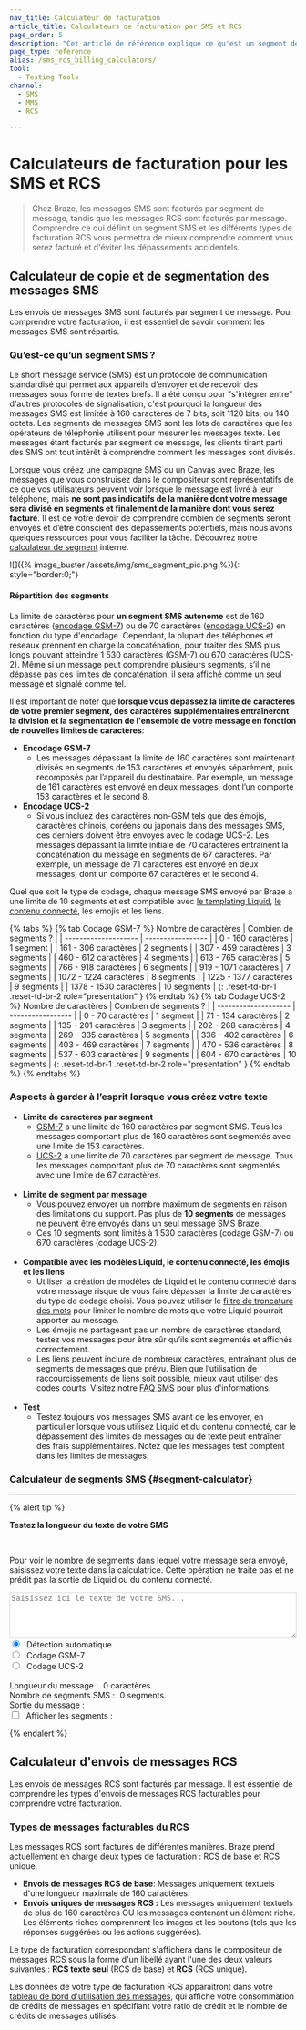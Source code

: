 ```yaml
---
nav_title: Calculateur de facturation
article_title: Calculateurs de facturation par SMS et RCS
page_order: 5
description: "Cet article de référence explique ce qu'est un segment de message, comment ils sont comptabilisés pour la facturation, ainsi que les éléments à garder à l'esprit lors de la création d'une copie de message SMS et RCS."
page_type: reference
alias: /sms_rcs_billing_calculators/
tool:
  - Testing Tools
channel:
  - SMS
  - MMS
  - RCS

---
```


# Calculateurs de facturation pour les SMS et RCS

> Chez Braze, les messages SMS sont facturés par segment de message, tandis que les messages RCS sont facturés par message. Comprendre ce qui définit un segment SMS et les différents types de facturation RCS vous permettra de mieux comprendre comment vous serez facturé et d'éviter les dépassements accidentels.

## Calculateur de copie et de segmentation des messages SMS

Les envois de messages SMS sont facturés par segment de message. Pour comprendre votre facturation, il est essentiel de savoir comment les messages SMS sont répartis.

### Qu’est-ce qu’un segment SMS ?

Le short message service (SMS) est un protocole de communication standardisé qui permet aux appareils d’envoyer et de recevoir des messages sous forme de textes brefs. Il a été conçu pour "s'intégrer entre" d'autres protocoles de signalisation, c'est pourquoi la longueur des messages SMS est limitée à 160 caractères de 7 bits, soit 1120 bits, ou 140 octets. Les segments de messages SMS sont les lots de caractères que les opérateurs de téléphonie utilisent pour mesurer les messages texte. Les messages étant facturés par segment de message, les clients tirant parti des SMS ont tout intérêt à comprendre comment les messages sont divisés. 

Lorsque vous créez une campagne SMS ou un Canvas avec Braze, les messages que vous construisez dans le compositeur sont représentatifs de ce que vos utilisateurs peuvent voir lorsque le message est livré à leur téléphone, mais **ne sont pas indicatifs de la manière dont votre message sera divisé en segments et finalement de la manière dont vous serez facturé**. Il est de votre devoir de comprendre combien de segments seront envoyés et d’être conscient des dépassements potentiels, mais nous avons quelques ressources pour vous faciliter la tâche. Découvrez notre [calculateur de segment](#segment-calculator) interne.

![]({% image_buster /assets/img/sms_segment_pic.png %}){: style="border:0;"}

#### Répartition des segments

La limite de caractères pour **un segment SMS autonome** est de 160 caractères ([encodage GSM-7](https://en.wikipedia.org/wiki/GSM_03.38)) ou de 70 caractères ([encodage UCS-2](https://en.wikipedia.org/wiki/Universal_Coded_Character_Set)) en fonction du type d'encodage. Cependant, la plupart des téléphones et réseaux prennent en charge la concaténation, pour traiter des SMS plus longs pouvant atteindre 1 530 caractères (GSM-7) ou 670 caractères (UCS-2). Même si un message peut comprendre plusieurs segments, s’il ne dépasse pas ces limites de concaténation, il sera affiché comme un seul message et signalé comme tel.

Il est important de noter que **lorsque vous dépassez la limite de caractères de votre premier segment, des caractères supplémentaires entraîneront la division et la segmentation de l'ensemble de votre message en fonction de nouvelles limites de caractères**:
- **Encodage GSM-7**
    - Les messages dépassant la limite de 160 caractères sont maintenant divisés en segments de 153 caractères et envoyés séparément, puis recomposés par l’appareil du destinataire. Par exemple, un message de 161 caractères est envoyé en deux messages, dont l’un comporte 153 caractères et le second 8. 
- **Encodage UCS-2**
    - Si vous incluez des caractères non-GSM tels que des émojis, caractères chinois, coréens ou japonais dans des messages SMS, ces derniers doivent être envoyés avec le codage UCS-2. Les messages dépassant la limite initiale de 70 caractères entraînent la concaténation du message en segments de 67 caractères. Par exemple, un message de 71 caractères est envoyé en deux messages, dont un comporte 67 caractères et le second 4. 

Quel que soit le type de codage, chaque message SMS envoyé par Braze a une limite de 10 segments et est compatible avec [le templating Liquid]({{site.baseurl}}/user_guide/personalization_and_dynamic_content/liquid/using_liquid/), [le contenu connecté]({{site.baseurl}}/user_guide/personalization_and_dynamic_content/connected_content/), les emojis et les liens.

{% tabs %}
{% tab Codage GSM-7 %}
Nombre de caractères | Combien de segments ? |
| -------------------- | ----------------- |
| 0 - 160 caractères | 1 segment |
| 161 - 306 caractères | 2 segments |
| 307 - 459 caractères | 3 segments |
| 460 - 612 caractères | 4 segments |
| 613 - 765 caractères | 5 segments |
| 766 - 918 caractères | 6 segments |
| 919 - 1071 caractères | 7 segments |
| 1072 - 1224 caractères | 8 segments |
| 1225 - 1377 caractères | 9 segments |
| 1378 - 1530 caractères | 10 segments |
{: .reset-td-br-1 .reset-td-br-2 role="presentation" }
{% endtab %}
{% tab Codage UCS-2 %}
Nombre de caractères | Combien de segments ? |
| -------------------- | ----------------- |
| 0 - 70 caractères | 1 segment |
| 71 - 134 caractères | 2 segments |
| 135 - 201 caractères | 3 segments |
| 202 - 268 caractères | 4 segments |
| 269 - 335 caractères | 5 segments |
| 336 - 402 caractères | 6 segments |
| 403 - 469 caractères | 7 segments |
| 470 - 536 caractères | 8 segments |
| 537 - 603 caractères | 9 segments |
| 604 - 670 caractères | 10 segments |
{: .reset-td-br-1 .reset-td-br-2 role="presentation" }
{% endtab %}
{% endtabs %}

### Aspects à garder à l’esprit lorsque vous créez votre texte

- **Limite de caractères par segment**
    - [GSM-7](https://en.wikipedia.org/wiki/GSM_03.38) a une limite de 160 caractères par segment SMS. Tous les messages comportant plus de 160 caractères sont segmentés avec une limite de 153 caractères.
    - [UCS-2](https://en.wikipedia.org/wiki/Universal_Coded_Character_Set) a une limite de 70 caractères par segment de message. Tous les messages comportant plus de 70 caractères sont segmentés avec une limite de 67 caractères.<br><br>
- **Limite de segment par message**
    - Vous pouvez envoyer un nombre maximum de segments en raison des limitations du support. Pas plus de **10 segments** de messages ne peuvent être envoyés dans un seul message SMS Braze.
    - Ces 10 segments sont limités à 1 530 caractères (codage GSM-7) ou 670 caractères (codage UCS-2).<br><br>
- **Compatible avec les modèles Liquid, le contenu connecté, les émojis et les liens**
    - Utiliser la création de modèles de Liquid et le contenu connecté dans votre message risque de vous faire dépasser la limite de caractères du type de codage choisi. Vous pouvez utiliser le [filtre de troncature des mots](https://help.shopify.com/en/themes/liquid/filters/string-filters#truncatewords) pour limiter le nombre de mots que votre Liquid pourrait apporter au message.
    - Les émojis ne partageant pas un nombre de caractères standard, testez vos messages pour être sûr qu’ils sont segmentés et affichés correctement.
    - Les liens peuvent inclure de nombreux caractères, entraînant plus de segments de messages que prévu. Bien que l’utilisation de raccourcissements de liens soit possible, mieux vaut utiliser des codes courts. Visitez notre [FAQ SMS]({{site.baseurl}}/sms_faq/) pour plus d'informations.<br><br>
- **Test**
    - Testez toujours vos messages SMS avant de les envoyer, en particulier lorsque vous utilisez Liquid et du contenu connecté, car le dépassement des limites de messages ou de texte peut entraîner des frais supplémentaires. Notez que les messages test comptent dans les limites de messages.

### Calculateur de segments SMS {#segment-calculator}
---

{% alert tip %}

**Testez la longueur du texte de votre SMS**

<br>

Pour voir le nombre de segments dans lequel votre message sera envoyé, saisissez votre texte dans la calculatrice. Cette opération ne traite pas et ne prédit pas la sortie de Liquid ou du contenu connecté.
<style>
  .segment_data_hide {
    display: none;
  }
  .segment {
    display: inline-flex;
    padding: 2px;
    font-size: 10px;
    overflow-wrap: break-word;
  }
  .message_output_char {
    display: inline-flex;
  }
  .hover_segment {
    background-color: #27368F ! important;
    color: #fff;
  }
  .segment_color_0 {
    background-color: #3accdd59;
  }
  .segment_color_1 {
    background-color: #ff934954;
  }
  .segment_color_2 {
    background-color: #f7918e47;
  }
  .segment_color_3 {
    background-color: #27368f30;
  }
</style>
<form id="sms_split">
  <textarea id="sms_message_split" placeholder="Saisissez ici le texte de votre SMS..." style="width:100%;border: 1px solid #33333333;" rows="5"></textarea><br />
  <input type="radio" name="sms_type" value="auto" checked="checked" id="sms_type_auto" /> <label for="sms_type_auto" style="padding-left: 5px;">Détection automatique</label><label id="auto_encoding" style="padding-left: 5px;"></label><br />
  <input type="radio" name="sms_type" value="gsm" id="sms_type_gsm" /> <label for="sms_type_gsm" style="padding-left: 5px;">Codage GSM-7</label><br />
  <input type="radio" name="sms_type" value="ucs2" id="sms_type_ucs2" /> <label for="sms_type_ucs2" style="padding-left: 5px;">Codage UCS-2</label><br />
  <br />
  Longueur du message : <span id="sms_length" style="padding-left: 5px;">0</span> caractères.<br />
  Nombre de segments SMS : <span id="sms_segments" style="padding-left: 5px;">0</span> segments. <br />
  Sortie du message : <span id="sms_output" style="padding-left: 5px;"></span><br />
  <input type="checkbox" id="segment_section" name="segment_section"> <label style="padding-left: 5px; margin-bottom: 0px;">Afficher les segments : </label>
  <span class="segment_data_hide" id="sms_segments_data"></span>
</form>
<script type="text/javascript">
var unicodeToGsm = {
0x000A: [0x0A],
0x000C: [0x1B, 0x0A],
0x000D: [0x0D],
0x0020: [0x20],
0x0021: [0x21],
0x0022: [0x22],
0x0023: [0x23],
0x0024: [0x02],
0x0025: [0x25],
0x0026: [0x26],
0x0027: [0x27],
0x0028: [0x28],
0x0029: [0x29],
0x002A: [0x2A],
0x002B: [0x2B],
0x002C: [0x2C],
0x002D: [0x2D],
0x002E: [0x2E],
0x002F: [0x2F],
0x0030: [0x30],
0x0031: [0x31],
0x0032: [0x32],
0x0033: [0x33],
0x0034: [0x34],
0x0035: [0x35],
0x0036: [0x36],
0x0037: [0x37],
0x0038: [0x38],
0x0039: [0x39],
0x003A: [0x3A],
0x003B: [0x3B],
0x003C: [0x3C],
0x003D: [0x3D],
0x003E: [0x3E],
0x003F: [0x3F],
0x0040: [0x00],
0x0041: [0x41],
0x0042: [0x42],
0x0043: [0x43],
0x0044: [0x44],
0x0045: [0x45],
0x0046: [0x46],
0x0047: [0x47],
0x0048: [0x48],
0x0049: [0x49],
0x004A: [0x4A],
0x004B: [0x4B],
0x004C: [0x4C],
0x004D: [0x4D],
0x004E: [0x4E],
0x004F: [0x4F],
0x0050: [0x50],
0x0051: [0x51],
0x0052: [0x52],
0x0053: [0x53],
0x0054: [0x54],
0x0055: [0x55],
0x0056: [0x56],
0x0057: [0x57],
0x0058: [0x58],
0x0059: [0x59],
0x005A: [0x5A],
0x005B: [0x1B, 0x3C],
0x005C: [0x1B, 0x2F],
0x005D: [0x1B, 0x3E],
0x005E: [0x1B, 0x14],
0x005F: [0x11],
0x0061: [0x61],
0x0062: [0x62],
0x0063: [0x63],
0x0064: [0x64],
0x0065: [0x65],
0x0066: [0x66],
0x0067: [0x67],
0x0068: [0x68],
0x0069: [0x69],
0x006A: [0x6A],
0x006B: [0x6B],
0x006C: [0x6C],
0x006D: [0x6D],
0x006E: [0x6E],
0x006F: [0x6F],
0x0070: [0x70],
0x0071: [0x71],
0x0072: [0x72],
0x0073: [0x73],
0x0074: [0x74],
0x0075: [0x75],
0x0076: [0x76],
0x0077: [0x77],
0x0078: [0x78],
0x0079: [0x79],
0x007A: [0x7A],
0x007B: [0x1B, 0x28],
0x007C: [0x1B, 0x40],
0x007D: [0x1B, 0x29],
0x007E: [0x1B, 0x3D],
0x00A1: [0x40],
0x00A3: [0x01],
0x00A4: [0x24],
0x00A5: [0x03],
0x00A7: [0x5F],
0x00BF: [0x60],
0x00C4: [0x5B],
0x00C5: [0x0E],
0x00C6: [0x1C],
0x00C9: [0x1F],
0x00D1: [0x5D],
0x00D6: [0x5C],
0x00D8: [0x0B],
0x00DC: [0x5E],
0x00DF: [0x1E],
0x00E0: [0x7F],
0x00E4: [0x7B],
0x00E5: [0x0F],
0x00E6: [0x1D],
0x00C7: [0x09],
0x00E8: [0x04],
0x00E9: [0x05],
0x00EC: [0x07],
0x00F1: [0x7D],
0x00F2: [0x08],
0x00F6: [0x7C],
0x00F8: [0x0C],
0x00F9: [0x06],
0x00FC: [0x7E],
0x0393: [0x13],
0x0394: [0x10],
0x0398: [0x19],
0x039B: [0x14],
0x039E: [0x1A],
0x03A0: [0x16],
0x03A3: [0x18],
0x03A6: [0x12],
0x03A8: [0x17],
0x03A9: [0x15],
0x20AC: [0x1B, 0x65]
}
var smsutil = {
map: function (sub, func) { return [].map.apply(sub, [func]) },
concatMap: function (sub, func) { return [].concat.apply([], smsutil.map(sub, func)); },
id: function (x) { return x; },
isHighSurrogate: function (c) {
var codeUnit = (c.charCodeAt != undefined) ? c.charCodeAt(0) : c;
  return codeUnit >= 0xD800 && codeUnit <= 0xDBFF;
},
numberToHexString: function(number) {
var number = number.toString(16);
if(number.length == 1) { number = "0" + number; }
  return "0x" + number;
},
hexEncode: (codeUnit) => "0x"+codeUnit.toString(16).padStart(4, '0').toUpperCase(),
/**
take a string and return a list of the Unicode characters
*/
unicodeCharacters: function (string) {
var chars = smsutil.map(string, smsutil.id);
var result = [];
while (chars.length > 0) {
    if (smsutil.isHighSurrogate(chars[0])) {
        result.push(chars.shift() + chars.shift())
    } else {
        result.push(chars.shift());
    }
}
return result;
},
/**
take a string and return a list of the Unicode codepoints
*/
unicodeCodePoints: function (string) {
var charCodes = smsutil.map(string, function (x) { return x.charCodeAt(0); });
var result = [];
while (charCodes.length > 0) {
    if (smsutil.isHighSurrogate(charCodes[0])) {
        var high = charCodes.shift();
        var low = charCodes.shift();
        result.push(((high - 0xD800) * 0x400) + (low - 0xDC00) + 0x10000)
    } else {
        result.push(charCodes.shift());
    }
}
return result;
},
/**
Encode a single (unicode) character into UTF16 "bytes"
A single unicode character may be 2 javascript characters
*/
encodeCharUtf16: function (char) {
  if (char.length === 2) {
    return [char.charCodeAt(0), char.charCodeAt(1)];
  } else {
    return [0x00, char.charCodeAt(0)];
  }
},
/**
Encode a single character into GSM0338 "bytes"
*/
encodeCharGsm: function (char) {
return unicodeToGsm[char.charCodeAt(0)];
},
_encodeEachWith: function (doEncode) {
return function (s) {
    return smsutil.map(smsutil.unicodeCharacters(s), doEncode);
}
},
pickencoding: function (s) {
// choose gsm if possible otherwise ucs2
if(smsutil.unicodeCodePoints(s).every(function (x) {return x in unicodeToGsm})) {
  $('#auto_encoding').html("(GSM)");
  return "gsm";
} else {
  $('#auto_encoding').html("(UCS-2)");
  return "ucs2";
}
},
_segmentWith: function (maxSingleSegmentSize, maxConcatSegmentSize, doEncode) {
return function (listOfUnichrs) {
    var bytes = smsutil.map(listOfUnichrs, doEncode);
    if (listOfUnichrs.length == 0) {
        return [];
    } else if ([].concat.apply([], bytes).length <= maxSingleSegmentSize) {
        return [{text:listOfUnichrs, bytes: bytes}];
    }
    var segments = []
    while(listOfUnichrs.length > 0) {
        var segment = {text: [], bytes: []};
        var length = 0;
        function nextChrLen() {
            return bytes[0] === undefined ? length : length + bytes[0].length;
        }
        while(listOfUnichrs.length > 0 && nextChrLen() <= maxConcatSegmentSize) {
            var c = listOfUnichrs.shift()
            var b = bytes.shift();
            segment.text.push(c);
            segment.bytes.push(b);
            if(b != undefined) length += b.length;
        }
        segments.push(segment);
    }
    return segments;
}
}
}
var encoder = {
gsm: smsutil._encodeEachWith(smsutil.encodeCharGsm),
ucs2: smsutil.encodeCharUtf16,
auto: function (s) { return encoder[smsutil.pickencoding(s)](s); },
}
var segmenter = {
gsm: smsutil._segmentWith(160, 153, smsutil.encodeCharGsm),
ucs2: smsutil._segmentWith(140, 134, smsutil.encodeCharUtf16),
auto: function (s) { return segmenter[smsutil.pickencoding(s)](s); },
}

fonction countLength(type, s) {
  const t = (type === "auto") ? smsutil.pickencoding(s) : type;

  si (t === "gsm") {
    retourner s.length \+ (s.match(/^|€|{|}|[|]|~||/g) || []).longueur;
  } else {
    retourner s.length;
  }
}

fonction updateSMSSplit(){
    var sms_text = $('#sms_message_split').val();
    var sms_type = $('#sms_split input[name=sms_type]:checked').val();
    var unicodeinput = smsutil.unicodeCharacters(sms_text);
    var encodedChars = encodeur[type_sms](sms_text);
    var smsSegments = segmenter[sms_type](unicodeinput);
    $('#sms_length').html(countLength(sms_type, sms_text));
    $('#sms_segments').html(smsSegments.length);
    const segmentColors = (i) => `segment_color_${i > 3 ? i%3 : i}`;
    const segmentsHtml = smsSegments.map((segment,segment_index) =>  segment.bytes.map((byte, i) => `<div id='sms_segments_data_${segment_index}-${i}' class='segment ${segmentColors(segment_index)}'>${byte.map(b => smsutil.hexEncode(b)).join(" ")}</div>`).join(""));
    const messageOutput = smsSegments.map((segment,segment_index) =>  segment.text.map((ch, i) => `<div id='message_output_data_${segment_index}-${i}' class='message_output_char ${segmentColors(segment_index)}'>${ch !== " " ? ch : "&nbsp;"}</div>`).join(""));
    $('#sms_output').html(messageOutput);
    $('#sms_segments_data').html(segmentsHtml);
    $('#segment_section').click(function() {
if($(this).is(":checked")) {
$("#sms_segments_data").show();
}
      else {
        $("#sms_segments_data").hide();
      }
      })
        }
      const implémenterHover = (hover_id, input_id_prefix, output_id_prefix) => {
    $(hover_id).mouseover(function(e){
var input_id = e.target.id;
var index = input_id.split(input_id_prefix)[1];
  si (!index) {
    return;
    }
    var output_id = `#${output_id_prefix}${index}`;
      $(`${output_id}, #${input_id}`).addClass("segment_survolé");
    $(`#${input_id}`).mouseleave(function() {
    $(`${output_id}, #${input_id}`).supprimerClasse("hover_segment");
    });
    });
    };
  //mettre en surbrillance segment jusque sortie du message
implémenterHover("#sms_segments_data", "sms_segments_data_", "message_output_data_");
//mettre en évidence sortie du message jusque segment
implémenterSurvol("#sms_output", "message_output_data_", "sms_segments_data_");
$('#sms_message_split').on("input", function(e){
$('#auto_encoding').html("");
mettreAJourSMSSplit();
});
  $('#sms_split input[name=sms_type]').change(function(e){
  $('#auto_encoding').html("");
mettreAJourSMSSplit();
});
    </script>

{% endalert %}

## Calculateur d'envois de messages RCS

Les envois de messages RCS sont facturés par message. Il est essentiel de comprendre les types d'envois de messages RCS facturables pour comprendre votre facturation.

### Types de messages facturables du RCS

Les messages RCS sont facturés de différentes manières. Braze prend actuellement en charge deux types de facturation : RCS de base et RCS unique. 

- **Envois de messages RCS de base**: Messages uniquement textuels d'une longueur maximale de 160 caractères. 
- **Envois uniques de messages RCS :** Les messages uniquement textuels de plus de 160 caractères OU les messages contenant un élément riche. Les éléments riches comprennent les images et les boutons (tels que les réponses suggérées ou les actions suggérées).

Le type de facturation correspondant s'affichera dans le compositeur de messages RCS sous la forme d'un libellé ayant l'une des deux valeurs suivantes : **RCS texte seul** (RCS de base) et **RCS** (RCS unique).

Les données de votre type de facturation RCS apparaîtront dans votre [tableau de bord d'utilisation des messages]({{site.baseurl}}/message_usage_dashboard/), qui affiche votre consommation de crédits de messages en spécifiant votre ratio de crédit et le nombre de crédits de messages utilisés. 